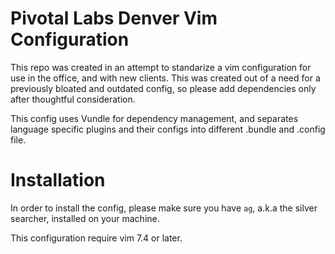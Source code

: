 # Pivotal Labs Denver Vim Configuration

This repo was created in an attempt to standarize a vim configuration
for use in the office, and with new clients. This was created out of a
need for a previously bloated and outdated config, so please add
dependencies only after thoughtful consideration.

This config uses Vundle for dependency management, and separates language
specific plugins and their configs into different .bundle and .config
file.

# Installation

In order to install the config, please make sure you have `ag`, a.k.a the silver searcher,
installed on your machine.

This configuration require vim 7.4 or later.
